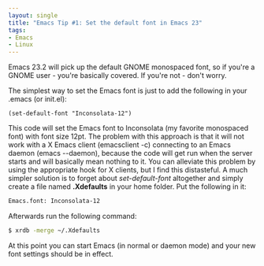 ```yaml
---
layout: single
title: "Emacs Tip #1: Set the default font in Emacs 23"
tags:
- Emacs
- Linux
---
```


Emacs 23.2 will pick up the default GNOME monospaced font, so if
you're a GNOME user - you're basically covered. If you're not - don't
worry.

The simplest way to set the Emacs font is just to add the following
in your .emacs (or init.el):

``` elisp
(set-default-font "Inconsolata-12")
```

This code will set the Emacs font to Inconsolata (my favorite
monospaced font) with font size 12pt. The problem with this approach
is that it will not work with a X Emacs client (emacsclient -c)
connecting to an Emacs daemon (emacs --daemon), because the code will
get run when the server starts and will basically mean nothing to
it. You can alleviate this problem by using the appropriate hook for X
clients, but I find this distasteful. A much simpler solution is to
forget about _set-default-font_ altogether and simply create a file
named **.Xdefaults** in your home folder. Put the following in it:

``` bash
Emacs.font: Inconsolata-12
```

Afterwards run the following command:

``` bash
$ xrdb -merge ~/.Xdefaults
```

At this point you can start Emacs (in normal or daemon mode) and
your new font settings should be in effect.
